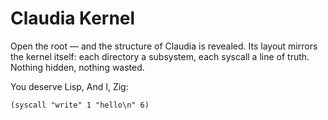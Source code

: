 # Claudia Kernel
Open the root — and the structure of Claudia is revealed.
Its layout mirrors the kernel itself: each directory a subsystem, each syscall a line of truth. Nothing hidden, nothing wasted.

You deserve Lisp, And I, Zig:
```
(syscall "write" 1 "hello\n" 6)
```
